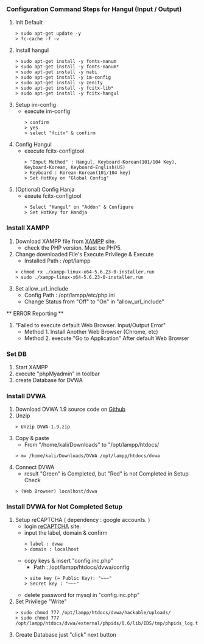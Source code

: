 ### Configuration Command Steps for Hangul (Input / Output)
1. Init Default
   ```
   > sudo apt-get update -y
   > fc-cache -f -v
   ```
2. Install hangul 
   ```
   > sudo apt-get install -y fonts-nanum
   > sudo apt-get install -y fonts-nanum*
   > sudo apt-get install -y nabi
   > sudo apt-get install -y im-config
   > sudo apt-get install -y zenity
   > sudo apt-get install -y fcitx-lib*
   > sudo apt-get install -y fcitx-hangul
   ```
3. Setup im-config
   + execute im-config
      ```
      > confirm
      > yes
      > select "fcitx" & confirm
      ```
4. Config Hangul
   + execute fcitx-configtool
      ```
      > "Input Method" : Hangul, Keyboard-Korean(101/104 Key), Keyboard-Korean, Keyboard-English(US)
      > Keyboard : Korean-Korean(101/104 key)
      > Set HotKey on "Global Config"
      ```
5. (Optional) Config Hanja
   + exeute fcitx-configtool
      ```
      > Select "Hangul" on "Addon" & Configure
      > Set HotKey for Handja
      ```


### Install XAMPP
1. Download XAMPP file from [XAMPP][1] site.
   + check the PHP version. Must be PHP5.
2. Change downloaded File's Execute Privilege & Execute
   + Installed Path : /opt/lampp
   ```
   > chmod +x ./xampp-linux-x64-5.6.23-0-installer.run
   > sudo ./xampp-linux-x64-5.6.23-0-installer.run
   ```
3. Set allow_url_include 
   + Config Path : /opt/lampp/etc/php.ini
   + Change Status from "Off" to "On" in "allow_url_include"

** ERROR Reporting **
1. "Failed to execute default Web Browser. Input/Output Error"
   + Method 1. Install Another Web Browser (Chrome, etc)
   + Method 2. execute "Go to Application" After default Web Browser


### Set DB
1. Start XAMPP
2. execute "phpMyadmin" in toolbar
3. create Database for DVWA


### Install DVWA
1. Download DVWA 1.9 source code on [Github][2]
2. Unzip
   ```
   > Unzip DVWA-1.9.zip
   ```
3. Copy & paste 
   + From "/home/kali/Downloads" to "/opt/lampp/htdocs/
   ```
   > mv /home/kali/Downloads/DVWA /opt/lampp/htdocs/dvwa
   ```
4. Connect DVWA
   + result "Green" is Completed, but "Red" is not Completed in Setup Check
   ```
   > (Web Browser) localhost/dvwa
   ```


### Install DVWA for Not Completed Setup
1. Setup reCAPTCHA ( dependency : google accounts. )
   + login [reCAPTCHA][3] site.
   + input the label, domain & confirm
      ```
      > label : dvwa
      > domain : localhost
      ```
   + copy keys & insert "config.inc.php"
      + Path : /opt/lampp/htdocs/dvwa/config
      ```
      > site key (= Public Key): "~~~"
      > Secret key : "~~~"
      ```
   + delete password for mysql in "config.inc.php"
2. Set Privilege "Write"
   ```
   > sudo chmod 777 /opt/lampp/htdocs/dvwa/hackable/uploads/
   > sudo chmod 777 /opt/lampp/htdocs/dvwa/external/phpids/0.6/lib/IDS/tmp/phpids_log.txt
   ```
3. Create Database just "click" next button



[1]:https://www.apachefriends.org/index.html
[2]:https://github.com/ethicalhack3r/DVWA/releases
[3]:https://www.google.com/recaptcha/intro/v3.html